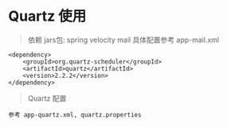 
# Quartz 使用

> 依赖 jars包: spring velocity mail 具体配置参考 app-mail.xml

```
<dependency>
    <groupId>org.quartz-scheduler</groupId>
    <artifactId>quartz</artifactId>
    <version>2.2.2</version>
</dependency>
```

> Quartz 配置

```
参考 app-quartz.xml, quartz.properties
```


